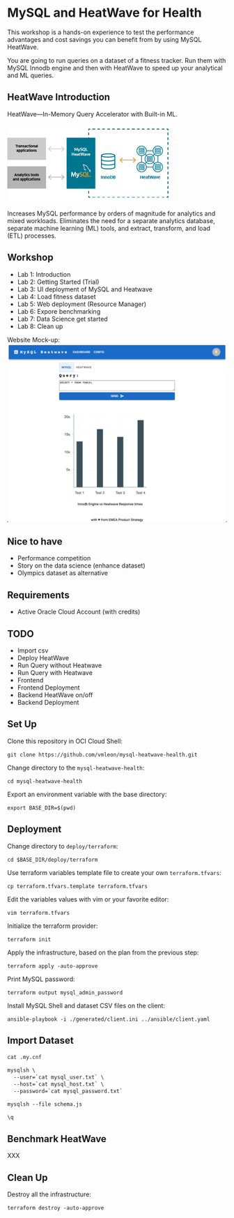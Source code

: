 # MySQL and HeatWave for Health

This workshop is a hands-on experience to test the performance advantages and cost savings you can benefit from by using MySQL HeatWave.

You are going to run queries on a dataset of a fitness tracker. Run them with MySQL Innodb engine and then with HeatWave to speed up your analytical and ML queries.

## HeatWave Introduction

HeatWave—In-Memory Query Accelerator with Built-in ML.

![HeatWave](images/heatwave.png)

Increases MySQL performance by orders of magnitude for analytics and mixed workloads. Eliminates the need for a separate analytics database, separate machine learning (ML) tools, and extract, transform, and load (ETL) processes.

## Workshop

- Lab 1: Introduction 
- Lab 2: Getting Started (Trial)
- Lab 3: UI deployment of MySQL and Heatwave
- Lab 4: Load fitness dataset
- Lab 5: Web deployment (Resource Manager)
- Lab 6: Expore benchmarking
- Lab 7: Data Science get started
- Lab 8: Clean up

Website Mock-up:
![Website](images/website.png)

## Nice to have

- Performance competition
- Story on the data science (enhance dataset)
- Olympics dataset as alternative

## Requirements

- Active Oracle Cloud Account (with credits)

## TODO

- Import csv
- Deploy HeatWave
- Run Query without Heatwave
- Run Query with Heatwave
- Frontend
- Frontend Deployment
- Backend HeatWave on/off
- Backend Deployment


## Set Up

Clone this repository in OCI Cloud Shell:
```
git clone https://github.com/vmleon/mysql-heatwave-health.git
```

Change directory to the `mysql-heatwave-health`:
```
cd mysql-heatwave-health
```

Export an environment variable with the base directory:
```
export BASE_DIR=$(pwd)
```

## Deployment

Change directory to `deploy/terraform`:
```
cd $BASE_DIR/deploy/terraform
```

Use terraform variables template file to create your own `terraform.tfvars`:
```
cp terraform.tfvars.template terraform.tfvars
```

Edit the variables values with vim or your favorite editor:
```
vim terraform.tfvars
```

Initialize the terraform provider:
```
terraform init
```

Apply the infrastructure, based on the plan from the previous step:
```
terraform apply -auto-approve
```

Print MySQL password:
```
terraform output mysql_admin_password
```

Install MySQL Shell and dataset CSV files on the client:
```
ansible-playbook -i ./generated/client.ini ../ansible/client.yaml
```

## Import Dataset

```
cat .my.cnf
```

```
mysqlsh \
  --user=`cat mysql_user.txt` \
  --host=`cat mysql_host.txt` \
  --password=`cat mysql_password.txt`
```

```
mysqlsh --file schema.js
```

```
\q
```

## Benchmark HeatWave

XXX

## Clean Up

Destroy all the infrastructure:
```
terraform destroy -auto-approve
```